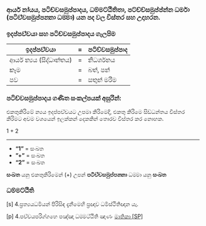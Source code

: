 ### ආර්ය නා‍්‍යය, පටිච්චසමුප්පාදය, ධම්මට්ඨිතිතා, පට්ච්ච්සමුප්ප්න්න ධර්මා (පටිච‍්චසමුප‍්පන‍්නා ධම‍්මා) යන පද වල විස්තර සහ උදාහරන.

### ඉදප‍්පච‍්චයා සහ පටිච්චසමුප්පාදය ගැලපිම

| **ඉදප‍්පච‍්චයා** | **=** | **පටිච්චසමුප්පාද** |
| --- | --- | --- |
| ආර්ය න්‍යය (සිද්ධාන්තය) | = | නිධර්ශනය |
| කෑම | = | බත්, පන් |
| පව | = | සතුන් මරීම |

### පටිච්චසමුප්පාදය ගණිත සංකල්පයක් අසුරින්:

එකතුකිරිමේ න්‍යය ඉදප‍්පච‍්චයට උපමා කිරිමෙදි, එකතු කිරිමෙ සිඩ්ධන්තය විස්තර කිරිමට අවම වශයෙන් ඉලක්කන් දෙකකින් තොරව විස්තර කර නොහක.

1 + 2

---

- **“1”** = සංඛත
- **”+”** = සංඛත
- **“2”** = සංඛත

**සංඛත** යනු එකතුකිරිමෙන් (+) උපන්
**පටිච‍්චසමුප‍්පන‍්නා** ධම‍්මා යනු **සංඛත**

### ධම්මට්ඨිති

[s] 4.ප්‍රත්‍යයධර්‍මයන් පිරිසිඳ දැනීමෙහි ප්‍රඥාව ධර්‍මස්ථිතිඥාන යැ.

[p] 4.පච‍්චයපරිග‍්ගහෙ පඤ‍්ඤා ධම‍්මට‍්ඨිති ඤාණං
[මාතිකා \[SP\]](https://tipitaka.lk/kn-ps-1-1-0/pali)